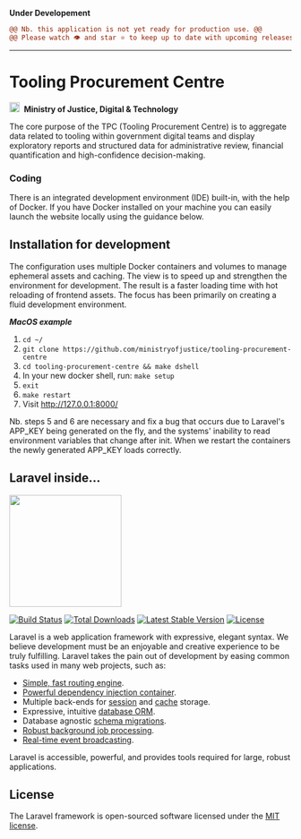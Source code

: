 **Under Developement**

```diff
@@ Nb. this application is not yet ready for production use. @@
@@ Please watch 👁 and star ⭐️ to keep up to date with upcoming releases. @@
```

---

# Tooling Procurement Centre
<img src="https://www.gov.uk/assets/collections/govuk_publishing_components/crests/org_crest_18px-7026afebba9918a0830ebf68cf496cbb0b81f3514b884dc2c32904780baa3368.png" width="18">&nbsp;&nbsp;**Ministry of Justice, Digital & Technology**

The core purpose of the TPC (Tooling Procurement Centre) is to aggregate data related to tooling within government digital teams and display exploratory reports and structured data for administrative review, financial quantification and high-confidence decision-making.

### Coding
There is an integrated development environment (IDE) built-in, with the help of Docker. If you have Docker installed on your machine you can easily launch the website locally using the guidance below.

## Installation for development

The configuration uses multiple Docker containers and volumes to manage ephemeral assets and caching. The view is to speed up and strengthen the environment for development. The result is a faster loading time with hot reloading of frontend assets. The focus has been primarily on creating a fluid development environment.

***MacOS example***
1. `cd ~/`
2. `git clone https://github.com/ministryofjustice/tooling-procurement-centre`
3. `cd tooling-procurement-centre && make dshell`
4. In your new docker shell, run: `make setup`
5. `exit`
6. `make restart`
7. Visit http://127.0.0.1:8000/

Nb. steps 5 and 6 are necessary and fix a bug that occurs due to Laravel's APP_KEY being generated on the fly, and the systems' inability to read environment variables that change after init. When we restart the containers the newly generated APP_KEY loads correctly.  

## Laravel inside...
<img src="https://raw.githubusercontent.com/laravel/art/master/logo-lockup/5%20SVG/2%20CMYK/1%20Full%20Color/laravel-logolockup-cmyk-red.svg" width="200">

<a href="https://travis-ci.org/laravel/framework"><img src="https://travis-ci.org/laravel/framework.svg" alt="Build Status"></a>
<a href="https://packagist.org/packages/laravel/framework"><img src="https://img.shields.io/packagist/dt/laravel/framework" alt="Total Downloads"></a>
<a href="https://packagist.org/packages/laravel/framework"><img src="https://img.shields.io/packagist/v/laravel/framework" alt="Latest Stable Version"></a>
<a href="https://packagist.org/packages/laravel/framework"><img src="https://img.shields.io/packagist/l/laravel/framework" alt="License"></a>

Laravel is a web application framework with expressive, elegant syntax. We believe development must be an enjoyable and creative experience to be truly fulfilling. Laravel takes the pain out of development by easing common tasks used in many web projects, such as:

- [Simple, fast routing engine](https://laravel.com/docs/routing).
- [Powerful dependency injection container](https://laravel.com/docs/container).
- Multiple back-ends for [session](https://laravel.com/docs/session) and [cache](https://laravel.com/docs/cache) storage.
- Expressive, intuitive [database ORM](https://laravel.com/docs/eloquent).
- Database agnostic [schema migrations](https://laravel.com/docs/migrations).
- [Robust background job processing](https://laravel.com/docs/queues).
- [Real-time event broadcasting](https://laravel.com/docs/broadcasting).

Laravel is accessible, powerful, and provides tools required for large, robust applications.

## License

The Laravel framework is open-sourced software licensed under the [MIT license](https://opensource.org/licenses/MIT).

